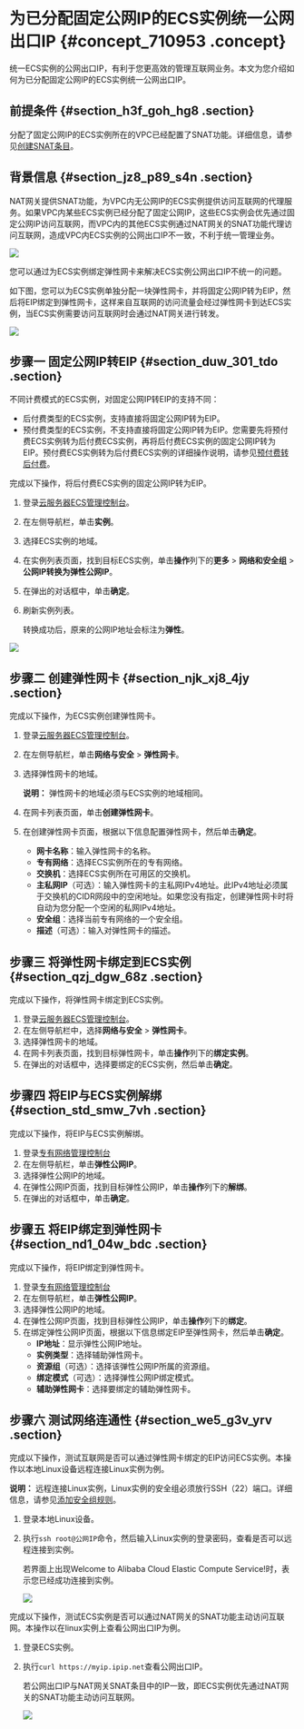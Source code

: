 # 为已分配固定公网IP的ECS实例统一公网出口IP {#concept_710953 .concept}

统一ECS实例的公网出口IP，有利于您更高效的管理互联网业务。本文为您介绍如何为已分配固定公网IP的ECS实例统一公网出口IP。

## 前提条件 {#section_h3f_goh_hg8 .section}

分配了固定公网IP的ECS实例所在的VPC已经配置了SNAT功能。详细信息，请参见[创建SNAT条目](../cn.zh-CN/快速入门/创建SNAT条目.md#)。

## 背景信息 {#section_jz8_p89_s4n .section}

NAT网关提供SNAT功能，为VPC内无公网IP的ECS实例提供访问互联网的代理服务。如果VPC内某些ECS实例已经分配了固定公网IP，这些ECS实例会优先通过固定公网IP访问互联网，而VPC内的其他ECS实例通过NAT网关的SNAT功能代理访问互联网，造成VPC内ECS实例的公网出口IP不一致，不利于统一管理业务。

![](http://static-aliyun-doc.oss-cn-hangzhou.aliyuncs.com/assets/img/570109/156093922749546_zh-CN.png)

您可以通过为ECS实例绑定弹性网卡来解决ECS实例公网出口IP不统一的问题。

如下图，您可以为ECS实例单独分配一块弹性网卡，并将固定公网IP转为EIP，然后将EIP绑定到弹性网卡，这样来自互联网的访问流量会经过弹性网卡到达ECS实例，当ECS实例需要访问互联网时会通过NAT网关进行转发。

![](http://static-aliyun-doc.oss-cn-hangzhou.aliyuncs.com/assets/img/570109/156093922749551_zh-CN.png)

## 步骤一 固定公网IP转EIP {#section_duw_301_tdo .section}

不同计费模式的ECS实例，对固定公网IP转EIP的支持不同：

-   后付费类型的ECS实例，支持直接将固定公网IP转为EIP。
-   预付费类型的ECS实例，不支持直接将固定公网IP转为EIP。您需要先将预付费ECS实例转为后付费ECS实例，再将后付费ECS实例的固定公网IP转为EIP。预付费ECS实例转为后付费ECS实例的详细操作说明，请参见[预付费转后付费](../../cn.zh-CN/产品定价/预付费转按量付费.md#)。

完成以下操作，将后付费ECS实例的固定公网IP转为EIP。

1.  登录[云服务器ECS管理控制台](https://ecs.console.aliyun.com/#/home)。
2.  在左侧导航栏，单击**实例**。
3.  选择ECS实例的地域。
4.  在实例列表页面，找到目标ECS实例，单击**操作**列下的**更多** \> **网络和安全组** \> **公网IP转换为弹性公网IP**。
5.  在弹出的对话框中，单击**确定**。
6.  刷新实例列表。

    转换成功后，原来的公网IP地址会标注为**弹性**。


![](http://static-aliyun-doc.oss-cn-hangzhou.aliyuncs.com/assets/img/570109/156093922749534_zh-CN.png)

## 步骤二 创建弹性网卡 {#section_njk_xj8_4jy .section}

完成以下操作，为ECS实例创建弹性网卡。

1.  登录[云服务器ECS管理控制台](https://ecs.console.aliyun.com/#/home)。
2.  在左侧导航栏，单击**网络与安全** \> **弹性网卡**。
3.  选择弹性网卡的地域。

    **说明：** 弹性网卡的地域必须与ECS实例的地域相同。

4.  在网卡列表页面，单击**创建弹性网卡**。
5.  在创建弹性网卡页面，根据以下信息配置弹性网卡，然后单击**确定**。
    -   **网卡名称**：输入弹性网卡的名称。
    -   **专有网络**：选择ECS实例所在的专有网络。
    -   **交换机**：选择ECS实例所在可用区的交换机。
    -   **主私网IP**（可选）：输入弹性网卡的主私网IPv4地址。此IPv4地址必须属于交换机的CIDR网段中的空闲地址。如果您没有指定，创建弹性网卡时将自动为您分配一个空闲的私网IPv4地址。
    -   **安全组**：选择当前专有网络的一个安全组。
    -   **描述**（可选）：输入对弹性网卡的描述。

## 步骤三 将弹性网卡绑定到ECS实例 {#section_qzj_dgw_68z .section}

完成以下操作，将弹性网卡绑定到ECS实例。

1.  登录[云服务器ECS管理控制台](https://ecs.console.aliyun.com/#/home)。
2.  在左侧导航栏中，选择**网络与安全** \> **弹性网卡**。
3.  选择弹性网卡的地域。
4.  在网卡列表页面，找到目标弹性网卡，单击**操作**列下的**绑定实例**。
5.  在弹出的对话框中，选择要绑定的ECS实例，然后单击**确定**。

## 步骤四 将EIP与ECS实例解绑 {#section_std_smw_7vh .section}

完成以下操作，将EIP与ECS实例解绑。

1.  登录[专有网络管理控制台](https://vpcnext.console.aliyun.com)
2.  在左侧导航栏，单击**弹性公网IP**。
3.  选择弹性公网IP的地域。
4.  在弹性公网IP页面，找到目标弹性公网IP，单击**操作**列下的**解绑**。
5.  在弹出的对话框中，单击**确定**。

## 步骤五 将EIP绑定到弹性网卡 {#section_nd1_04w_bdc .section}

完成以下操作，将EIP绑定到弹性网卡。

1.  登录[专有网络管理控制台](https://vpcnext.console.aliyun.com)
2.  在左侧导航栏，单击**弹性公网IP**。
3.  选择弹性公网IP的地域。
4.  在弹性公网IP页面，找到目标弹性公网IP，单击**操作**列下的**绑定**。
5.  在绑定弹性公网IP页面，根据以下信息绑定EIP至弹性网卡，然后单击**确定**。
    -   **IP地址**：显示弹性公网IP地址。
    -   **实例类型**：选择辅助弹性网卡。
    -   **资源组**（可选）：选择该弹性公网IP所属的资源组。
    -   **绑定模式**（可选）：选择弹性公网IP绑定模式。
    -   **辅助弹性网卡**：选择要绑定的辅助弹性网卡。

## 步骤六 测试网络连通性 {#section_we5_g3v_yrv .section}

完成以下操作，测试互联网是否可以通过弹性网卡绑定的EIP访问ECS实例。本操作以本地Linux设备远程连接Linux实例为例。

**说明：** 远程连接Linux实例，Linux实例的安全组必须放行SSH（22）端口。详细信息，请参见[添加安全组规则](../../cn.zh-CN/安全/安全组/添加安全组规则.md#)。

1.  登录本地Linux设备。
2.  执行`ssh root@公网IP`命令，然后输入Linux实例的登录密码，查看是否可以远程连接到实例。

    若界面上出现Welcome to Alibaba Cloud Elastic Compute Service!时，表示您已经成功连接到实例。

    ![](http://static-aliyun-doc.oss-cn-hangzhou.aliyuncs.com/assets/img/570109/156093922849595_zh-CN.png)


完成以下操作，测试ECS实例是否可以通过NAT网关的SNAT功能主动访问互联网。本操作以在linux实例上查看公网出口IP为例。

1.  登录ECS实例。
2.  执行`curl https://myip.ipip.net`查看公网出口IP。

    若公网出口IP与NAT网关SNAT条目中的IP一致，即ECS实例优先通过NAT网关的SNAT功能主动访问互联网。

    ![](http://static-aliyun-doc.oss-cn-hangzhou.aliyuncs.com/assets/img/570109/156093922849596_zh-CN.png)


